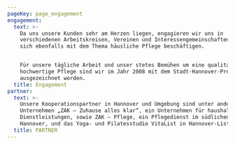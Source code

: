 ```yaml
---
pageKey: page_engagement
engagement:
  text: >-
    Da uns unsere Kunden sehr am Herzen liegen, engagieren wir uns in
    verschiedenen Arbeitskreisen, Vereinen und Interessengemeinschaften, die
    sich ebenfalls mit dem Thema häusliche Pflege beschäftigen.


    Für unsere tägliche Arbeit und unser stetes Bemühen um eine qualitativ
    hochwertige Pflege sind wir im Jahr 2008 mit dem Stadt-Hannover-Preis
    ausgezeichnet worden.
  title: Engagement
partner:
  text: >-
    Unsere Kooperationspartner in Hannover und Umgebung sind unter anderem die
    Unternehmen „ZAK – Zuhause alles klar“, ein Unternehmen für haushaltsnahe
    Dienstleistungen, sowie ZAK – Pflege, ein Pflegedienst im südlichen
    Hannover, und das Yoga- und Pilatesstudio VitaList in Hannover-List.“
  title: PARTNER
---
```


